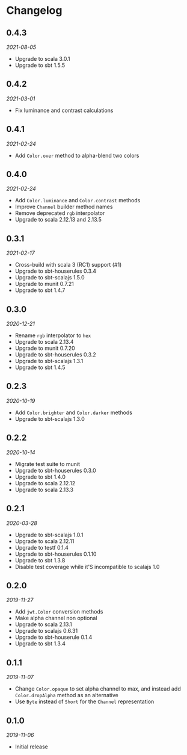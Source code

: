 # Changelog

## 0.4.3

_2021-08-05_

 * Upgrade to scala 3.0.1
 * Upgrade to sbt 1.5.5

## 0.4.2

_2021-03-01_

 * Fix luminance and contrast calculations

## 0.4.1

_2021-02-24_

 * Add `Color.over` method to alpha-blend two colors

## 0.4.0

_2021-02-24_

 * Add `Color.luminance` and `Color.contrast` methods
 * Improve `Channel` builder method names
 * Remove deprecated `rgb` interpolator
 * Upgrade to scala 2.12.13 and 2.13.5

## 0.3.1

_2021-02-17_

 * Cross-build with scala 3 (RC1) support (#1)
 * Upgrade to sbt-houserules 0.3.4
 * Upgrade to sbt-scalajs 1.5.0
 * Upgrade to munit 0.7.21
 * Upgrade to sbt 1.4.7

## 0.3.0

_2020-12-21_

 * Rename `rgb` interpolator to `hex`
 * Upgrade to scala 2.13.4
 * Upgrade to munit 0.7.20
 * Upgrade to sbt-houserules 0.3.2
 * Upgrade to sbt-scalajs 1.3.1
 * Upgrade to sbt 1.4.5

## 0.2.3

_2020-10-19_

 * Add `Color.brighter` and `Color.darker` methods
 * Upgrade to sbt-scalajs 1.3.0

## 0.2.2

_2020-10-14_

 * Migrate test suite to munit
 * Upgrade to sbt-houserules 0.3.0
 * Upgrade to sbt 1.4.0
 * Upgrade to scala 2.12.12
 * Upgrade to scala 2.13.3

## 0.2.1

_2020-03-28_

 * Upgrade to sbt-scalajs 1.0.1
 * Upgrade to scala 2.12.11
 * Upgrade to testf 0.1.4
 * Upgrade to sbt-houserules 0.1.10
 * Upgrade to sbt 1.3.8
 * Disable test coverage while it'S incompatible to scalajs 1.0

## 0.2.0

_2019-11-27_

 * Add `jwt.Color` conversion methods
 * Make alpha channel non optional
 * Upgrade to scala 2.13.1
 * Upgrade to scalajs 0.6.31
 * Upgrade to sbt-houserule 0.1.4
 * Upgrade to sbt 1.3.4

## 0.1.1

_2019-11-07_

 * Change `Color.opaque` to set alpha channel to max, and instead add `Color.dropAlpha` method as an alternative
 * Use `Byte` instead of `Short` for the `Channel` representation

## 0.1.0

_2019-11-06_

 * Initial release